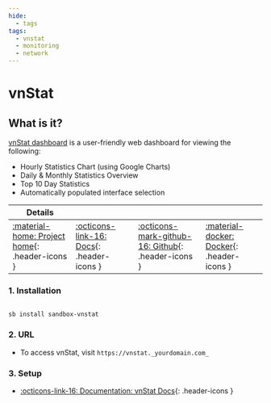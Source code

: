 ```yaml
---
hide:
  - tags
tags:
  - vnstat
  - monitoring
  - network
---
```


# vnStat

## What is it?

[vnStat dashboard](https://github.com/alexandermarston/vnstat-dashboard) is a user-friendly web dashboard for viewing the following:

- Hourly Statistics Chart (using Google Charts)
- Daily & Monthly Statistics Overview
- Top 10 Day Statistics
- Automatically populated interface selection

| Details     |             |             |             |
|-------------|-------------|-------------|-------------|
| [:material-home: Project home](https://github.com/alexandermarston/vnstat-dashboard){: .header-icons } | [:octicons-link-16: Docs](https://github.com/alexandermarston/vnstat-dashboard){: .header-icons } | [:octicons-mark-github-16: Github](https://github.com/alexandermarston/vnstat-dashboard){: .header-icons } | [:material-docker: Docker](https://hub.docker.com/r/amarston/vnstat-dashboard){: .header-icons }|

### 1. Installation

``` shell

sb install sandbox-vnstat

```

### 2. URL

- To access vnStat, visit `https://vnstat._yourdomain.com_`

### 3. Setup

- [:octicons-link-16: Documentation: vnStat Docs](https://github.com/alexandermarston/vnstat-dashboard){: .header-icons }
